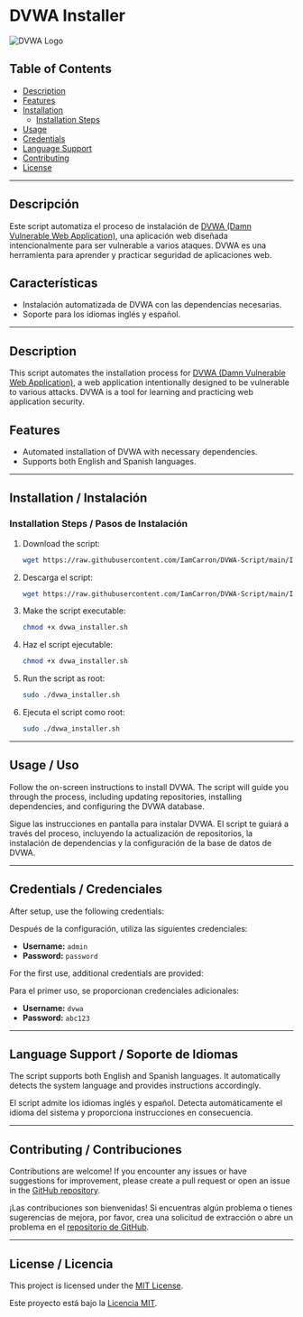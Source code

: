 # DVWA Installer

![DVWA Logo](https://raw.githubusercontent.com/ethicalhack3r/DVWA/master/dvwa/images/logo.png)

## Table of Contents
- [Description](#description)
- [Features](#features)
- [Installation](#installation)
  - [Installation Steps](#installation-steps)
- [Usage](#usage)
- [Credentials](#credentials)
- [Language Support](#language-support)
- [Contributing](#contributing)
- [License](#license)

---

## Descripción

Este script automatiza el proceso de instalación de [DVWA (Damn Vulnerable Web Application)](https://github.com/ethicalhack3r/DVWA), una aplicación web diseñada intencionalmente para ser vulnerable a varios ataques. DVWA es una herramienta para aprender y practicar seguridad de aplicaciones web.

## Características

- Instalación automatizada de DVWA con las dependencias necesarias.
- Soporte para los idiomas inglés y español.

---

## Description

This script automates the installation process for [DVWA (Damn Vulnerable Web Application)](https://github.com/ethicalhack3r/DVWA), a web application intentionally designed to be vulnerable to various attacks. DVWA is a tool for learning and practicing web application security.

## Features

- Automated installation of DVWA with necessary dependencies.
- Supports both English and Spanish languages.

---

## Installation / Instalación

### Installation Steps / Pasos de Instalación

1. Download the script:
   ```bash
   wget https://raw.githubusercontent.com/IamCarron/DVWA-Script/main/Install-DVWA.sh
   ```

1. Descarga el script:
   ```bash
   wget https://raw.githubusercontent.com/IamCarron/DVWA-Script/main/Install-DVWA.sh
   ```

2. Make the script executable:
   ```bash
   chmod +x dvwa_installer.sh
   ```

2. Haz el script ejecutable:
   ```bash
   chmod +x dvwa_installer.sh
   ```

3. Run the script as root:
   ```bash
   sudo ./dvwa_installer.sh
   ```

3. Ejecuta el script como root:
   ```bash
   sudo ./dvwa_installer.sh
   ```

---

## Usage / Uso

Follow the on-screen instructions to install DVWA. The script will guide you through the process, including updating repositories, installing dependencies, and configuring the DVWA database.

Sigue las instrucciones en pantalla para instalar DVWA. El script te guiará a través del proceso, incluyendo la actualización de repositorios, la instalación de dependencias y la configuración de la base de datos de DVWA.

---

## Credentials / Credenciales

After setup, use the following credentials:

Después de la configuración, utiliza las siguientes credenciales:

- **Username:** `admin`
- **Password:** `password`

For the first use, additional credentials are provided:

Para el primer uso, se proporcionan credenciales adicionales:

- **Username:** `dvwa`
- **Password:** `abc123`

---

## Language Support / Soporte de Idiomas

The script supports both English and Spanish languages. It automatically detects the system language and provides instructions accordingly.

El script admite los idiomas inglés y español. Detecta automáticamente el idioma del sistema y proporciona instrucciones en consecuencia.

---

## Contributing / Contribuciones

Contributions are welcome! If you encounter any issues or have suggestions for improvement, please create a pull request or open an issue in the [GitHub repository](https://github.com/IamCarron/DVWA-Script).

¡Las contribuciones son bienvenidas! Si encuentras algún problema o tienes sugerencias de mejora, por favor, crea una solicitud de extracción o abre un problema en el [repositorio de GitHub](https://github.com/IamCarron/DVWA-Script).

---

## License / Licencia

This project is licensed under the [MIT License](LICENSE).

Este proyecto está bajo la [Licencia MIT](LICENSE).
